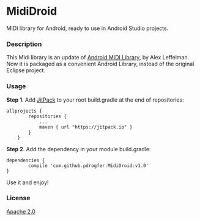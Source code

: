 # MidiDroid
MIDI library for Android, ready to use in Android Studio projects.

### Description
This Midi library is an update of [Android MIDI Library](https://github.com/LeffelMania/android-midi-lib), by Alex Leffelman.
Now it is packaged as a convenient Android Library, instead of the original Eclipse project.

### Usage
**Step 1**. Add [JitPack](https://jitpack.io/) to your root build.gradle at the end of repositories:
```
allprojects {
		repositories {
			...
			maven { url "https://jitpack.io" }
		}
	}
```
**Step 2**. Add the dependency in your module build.gradle:
```
dependencies {
        compile 'com.github.pdrogfer:MidiDroid:v1.0'
}
```
Use it and enjoy! 

### License
[Apache 2.0](http://www.apache.org/licenses/LICENSE-2.0)

